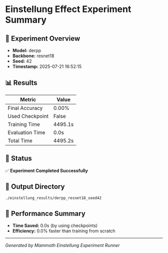 # Einstellung Effect Experiment Summary

## 🎯 Experiment Overview
- **Model:** derpp
- **Backbone:** resnet18
- **Seed:** 42
- **Timestamp:** 2025-07-21 16:52:15

## 📊 Results
| Metric | Value |
|--------|-------|
| Final Accuracy | 0.00% |
| Used Checkpoint | False |
| Training Time | 4495.1s |
| Evaluation Time | 0.0s |
| Total Time | 4495.2s |

## 🎉 Status
✅ **Experiment Completed Successfully**

## 📁 Output Directory
```
./einstellung_results/derpp_resnet18_seed42
```

## 🚀 Performance Summary
- **Time Saved:** 0.0s (by using checkpoints)
- **Efficiency:** 0.0% faster than training from scratch

---
*Generated by Mammoth Einstellung Experiment Runner*
